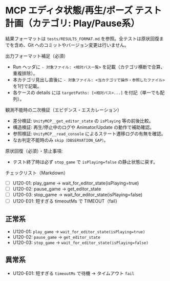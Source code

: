 # MCP エディタ状態/再生/ポーズ テスト計画（カテゴリ: Play/Pause系）

結果フォーマットは `tests/RESULTS_FORMAT.md` を参照。全テストは原状回復までを含め、Git へのコミットやバージョン変更は行いません。

出力フォーマット補足（必須）
- Run ヘッダに `- 対象ファイル: <相対パス一覧>` を記載（カテゴリ横断で合算、重複排除）。
- 本カテゴリ見出し直後に `- 対象ファイル: <当カテゴリで操作・参照したファイル>` を1行で記載。
- 各ケースの details には `targetPaths: [<相対パス>...]` を付記（単一でも配列）。

観測不能時の二次検証（エビデンス・エスカレーション）
- 差分検証: `UnityMCP__get_editor_state` の `isPlaying` 等の前後比較。
- 構造検証: 再生/停止中のログや Animator/Update の動作で補助確認。
- 参照検証: `UnityMCP__read_console` によるステート遷移ログの有無を確認。
- なお判定不能時のみ `skip（OBSERVATION_GAP）`。

原状回復（必須）・禁止事項:
- テスト終了時は必ず `stop_game` で `isPlaying=false` の静止状態に戻す。

チェックリスト（Markdown）
- [ ] U120-01: play_game → wait_for_editor_state(isPlaying=true)
- [ ] U120-02: pause_game → get_editor_state
- [ ] U120-03: stop_game → wait_for_editor_state(isPlaying=false)
- [ ] U120-E01: 短すぎる timeoutMs で TIMEOUT（fail）

## 正常系

- U120-01: `play_game` → `wait_for_editor_state(isPlaying=true)`
- U120-02: `pause_game` → `get_editor_state`
- U120-03: `stop_game` → `wait_for_editor_state(isPlaying=false)`

## 異常系

- U120-E01: 短すぎる `timeoutMs` で待機 → タイムアウト `fail`
